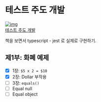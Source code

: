 # 테스트 주도 개발

[![img](https://image.aladin.co.kr/product/3746/97/cover200/8966261027_1.jpg)](https://www.aladin.co.kr/shop/wproduct.aspx?ItemId=37469717) <br />
[테스트 주도 개발](https://www.aladin.co.kr/shop/wproduct.aspx?ItemId=37469717)

책을 보면서 typescript - jest 로 실제로 구현하기.

## 제1부: 화폐 예제

- [x] 1장: `$5 x 2 = $10`
- [x] 2장: Dollar 부작용
- [ ] 3장: `equals()`
- [ ] Equal null
- [ ] Equal object
